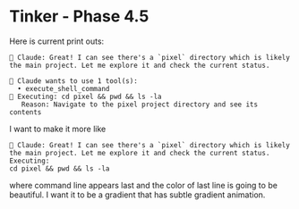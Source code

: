 # Tinker - Phase 4.5

Here is current print outs:
```
🤖 Claude: Great! I can see there's a `pixel` directory which is likely the main project. Let me explore it and check the current status.

🔧 Claude wants to use 1 tool(s):
  • execute_shell_command
🔧 Executing: cd pixel && pwd && ls -la
   Reason: Navigate to the pixel project directory and see its contents
```
I want to make it more like

```
💭 Claude: Great! I can see there's a `pixel` directory which is likely the main project. Let me explore it and check the current status. Executing:
cd pixel && pwd && ls -la
```
where command line appears last and the color of last line is going to be beautiful. I want it to be a gradient that has subtle gradient animation.
